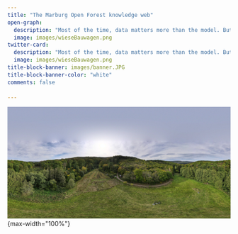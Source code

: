 ```yaml
---
title: "The Marburg Open Forest knowledge web"
open-graph:
  description: "Most of the time, data matters more than the model. But what is reality without model?"
  image: images/wieseBauwagen.png
twitter-card:
  description: "Most of the time, data matters more than the model. But what is reality without model?"
  image: images/wieseBauwagen.png
title-block-banner: images/banner.JPG
title-block-banner-color: "white"
comments: false

---
```


![](images/DJI_0127.JPG){max-width="100%"}